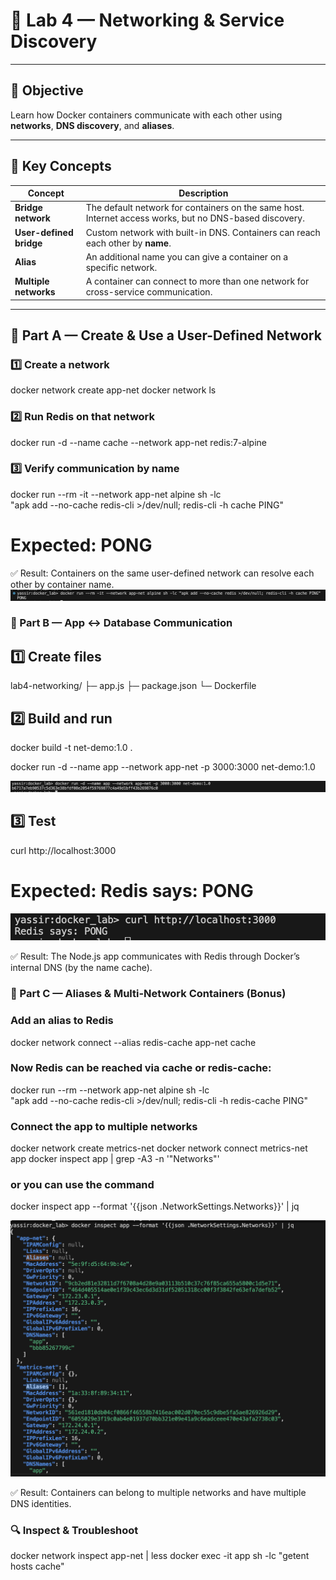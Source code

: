 # 🐳 Lab 4 — Networking & Service Discovery

---

## 🎯 Objective
Learn how Docker containers communicate with each other using **networks**, **DNS discovery**, and **aliases**.

---

## 📘 Key Concepts

| Concept                     | Description |
|-----------------------------|--------------|
| **Bridge network**          | The default network for containers on the same host. Internet access works, but no DNS-based discovery. |
| **User-defined bridge**     | Custom network with built-in DNS. Containers can reach each other by **name**. |
| **Alias**                   | An additional name you can give a container on a specific network. |
| **Multiple networks**       | A container can connect to more than one network for cross-service communication. |

---

## 🧩 Part A — Create & Use a User-Defined Network

### 1️⃣ Create a network
docker network create app-net
docker network ls

### 2️⃣ Run Redis on that network
docker run -d --name cache --network app-net redis:7-alpine

### 3️⃣ Verify communication by name
docker run --rm -it --network app-net alpine sh -lc \
  "apk add --no-cache redis-cli >/dev/null; redis-cli -h cache PING"
# Expected: PONG
✅ Result: Containers on the same user-defined network can resolve each other by container name.
![alt text](screenshots/image-0.png)


### 🧱 Part B — App ↔ Database Communication

## 1️⃣ Create files
lab4-networking/
 ├─ app.js
 ├─ package.json
 └─ Dockerfile

## 2️⃣ Build and run
docker build -t net-demo:1.0 .

docker run -d --name app --network app-net -p 3000:3000 net-demo:1.0

![alt text](screenshots/image-2.png)

## 3️⃣ Test
curl http://localhost:3000
# Expected: Redis says: PONG

![alt text](screenshots/image-3.png)

✅ Result: The Node.js app communicates with Redis through Docker’s internal DNS (by the name cache).


### 🧭 Part C — Aliases & Multi-Network Containers (Bonus)

### Add an alias to Redis
docker network connect --alias redis-cache app-net cache


### Now Redis can be reached via cache or redis-cache:

docker run --rm --network app-net alpine sh -lc \
  "apk add --no-cache redis-cli >/dev/null; redis-cli -h redis-cache PING"

### Connect the app to multiple networks
docker network create metrics-net
docker network connect metrics-net app
docker inspect app | grep -A3 -n '"Networks"'

### or you can use the command 
docker inspect app --format '{{json .NetworkSettings.Networks}}' | jq

![alt text](screenshots/image-4.png)


✅ Result: Containers can belong to multiple networks and have multiple DNS identities.

### 🔍 Inspect & Troubleshoot
docker network inspect app-net | less
docker exec -it app sh -lc "getent hosts cache"